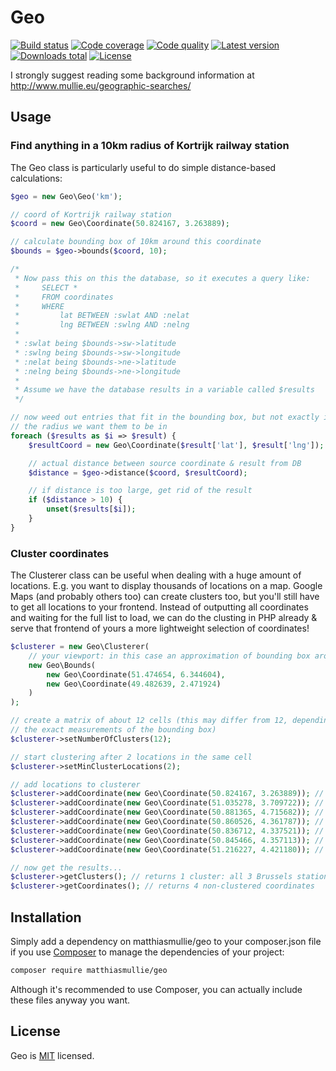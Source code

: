 # Geo

[![Build status](https://api.travis-ci.org/matthiasmullie/geo.svg?branch=master)](https://travis-ci.org/matthiasmullie/geo)
[![Code coverage](http://img.shields.io/coveralls/matthiasmullie/geo.svg)](https://coveralls.io/r/matthiasmullie/geo)
[![Code quality](http://img.shields.io/scrutinizer/g/matthiasmullie/geo.svg)](https://scrutinizer-ci.com/g/matthiasmullie/geo)
[![Latest version](http://img.shields.io/packagist/v/matthiasmullie/geo.svg)](https://packagist.org/packages/matthiasmullie/geo)
[![Downloads total](http://img.shields.io/packagist/dt/matthiasmullie/geo.svg)](https://packagist.org/packages/matthiasmullie/geo)
[![License](http://img.shields.io/packagist/l/matthiasmullie/geo.svg)](https://github.com/matthiasmullie/geo/blob/master/LICENSE)

I strongly suggest reading some background information at http://www.mullie.eu/geographic-searches/


## Usage

### Find anything in a 10km radius of Kortrijk railway station

The Geo class is particularly useful to do simple distance-based calculations:

```php
$geo = new Geo\Geo('km');

// coord of Kortrijk railway station
$coord = new Geo\Coordinate(50.824167, 3.263889);

// calculate bounding box of 10km around this coordinate
$bounds = $geo->bounds($coord, 10);

/*
 * Now pass this on this the database, so it executes a query like:
 *     SELECT *
 *     FROM coordinates
 *     WHERE
 *         lat BETWEEN :swlat AND :nelat
 *         lng BETWEEN :swlng AND :nelng
 *
 * :swlat being $bounds->sw->latitude
 * :swlng being $bounds->sw->longitude
 * :nelat being $bounds->ne->latitude
 * :nelng being $bounds->ne->longitude
 *
 * Assume we have the database results in a variable called $results
 */

// now weed out entries that fit in the bounding box, but not exactly in
// the radius we want them to be in
foreach ($results as $i => $result) {
    $resultCoord = new Geo\Coordinate($result['lat'], $result['lng']);

    // actual distance between source coordinate & result from DB
    $distance = $geo->distance($coord, $resultCoord);

    // if distance is too large, get rid of the result
    if ($distance > 10) {
        unset($results[$i]);
    }
}
```

### Cluster coordinates

The Clusterer class can be useful when dealing with a huge amount of locations.
E.g. you want to display thousands of locations on a map. Google Maps (and
probably others too) can create clusters too, but you'll still have to get all
locations to your frontend. Instead of outputting all coordinates and waiting
for the full list to load, we can do the clusting in PHP already & serve that
frontend of yours a more lightweight selection of coordinates!

```php
$clusterer = new Geo\Clusterer(
    // your viewport: in this case an approximation of bounding box around Belgium
    new Geo\Bounds(
        new Geo\Coordinate(51.474654, 6.344604),
        new Geo\Coordinate(49.482639, 2.471924)
    )
);

// create a matrix of about 12 cells (this may differ from 12, depending on
// the exact measurements of the bounding box)
$clusterer->setNumberOfClusters(12);

// start clustering after 2 locations in the same cell
$clusterer->setMinClusterLocations(2);

// add locations to clusterer
$clusterer->addCoordinate(new Geo\Coordinate(50.824167, 3.263889)); // Kortrijk railway station
$clusterer->addCoordinate(new Geo\Coordinate(51.035278, 3.709722)); // Gent-Sint-Pieters railway station
$clusterer->addCoordinate(new Geo\Coordinate(50.881365, 4.715682)); // Leuven railway station
$clusterer->addCoordinate(new Geo\Coordinate(50.860526, 4.361787)); // Brussels North railway station
$clusterer->addCoordinate(new Geo\Coordinate(50.836712, 4.337521)); // Brussels South railway station
$clusterer->addCoordinate(new Geo\Coordinate(50.845466, 4.357113)); // Brussels Central railway station
$clusterer->addCoordinate(new Geo\Coordinate(51.216227, 4.421180)); // Antwerpen Central railway station

// now get the results...
$clusterer->getClusters(); // returns 1 cluster: all 3 Brussels stations
$clusterer->getCoordinates(); // returns 4 non-clustered coordinates
```


## Installation

Simply add a dependency on matthiasmullie/geo to your composer.json file if you use [Composer](https://getcomposer.org/) to manage the dependencies of your project:

```sh
composer require matthiasmullie/geo
```

Although it's recommended to use Composer, you can actually include these files anyway you want.


## License
Geo is [MIT](http://opensource.org/licenses/MIT) licensed.
